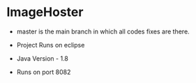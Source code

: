 # ImageHoster

 - master is the main branch in which all codes  fixes are there.

 - Project Runs on eclipse
 
 - Java Version - 1.8
 
 - Runs on port 8082
